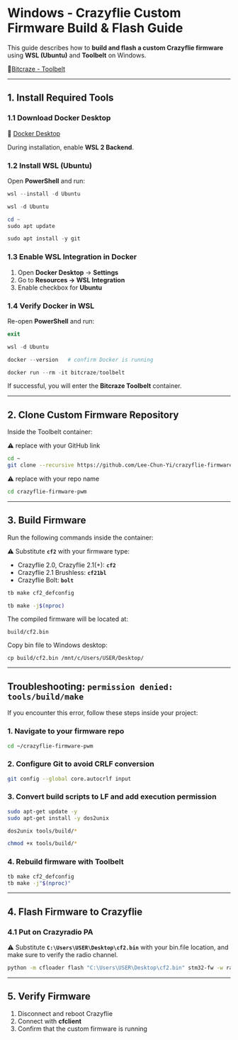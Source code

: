 # Windows - Crazyflie Custom Firmware Build & Flash Guide

This guide describes how to **build and flash a custom Crazyflie firmware** using **WSL (Ubuntu)** and **Toolbelt** on Windows.

🔗[Bitcraze - Toolbelt](https://github.com/bitcraze/toolbelt/tree/master)

---

## 1. Install Required Tools

### 1.1 Download Docker Desktop

🔗 [Docker Desktop](https://www.docker.com/products/docker-desktop/?utm_source=chatgpt.com)

During installation, enable **WSL 2 Backend**.



### 1.2 Install WSL (Ubuntu)

Open **PowerShell** and run:

```powershell
wsl --install -d Ubuntu
```

```powershell
wsl -d Ubuntu
```

```powershell
cd ~
sudo apt update
```

```powershell
sudo apt install -y git
```



### 1.3 Enable WSL Integration in Docker

1. Open **Docker Desktop** → **Settings**
2. Go to **Resources → WSL Integration**
3. Enable checkbox for **Ubuntu**


### 1.4 Verify Docker in WSL

Re-open **PowerShell** and run:

```powershell
exit
```

```powershell
wsl -d Ubuntu
```

```powershell
docker --version   # confirm Docker is running
```

```powershell
docker run --rm -it bitcraze/toolbelt
```

If successful, you will enter the **Bitcraze Toolbelt** container.

---

## 2. Clone Custom Firmware Repository

Inside the Toolbelt container:

⚠️ replace with your GitHub link

```bash
cd ~
git clone --recursive https://github.com/Lee-Chun-Yi/crazyflie-firmware-pwm.git   
```

⚠️  replace with your repo name

```bash
cd crazyflie-firmware-pwm  
```

---

## 3. Build Firmware

Run the following commands inside the container:

⚠️ Substitute **`cf2`** with your firmware type:

* Crazyflie 2.0, Crazyflie 2.1(+): **`cf2`**
* Crazyflie 2.1 Brushless: **`cf21bl`**
* Crazyflie Bolt: **`bolt`**

```bash
tb make cf2_defconfig
```

```bash
tb make -j$(nproc)
```

The compiled firmware will be located at:

```
build/cf2.bin
```

Copy bin file to Windows desktop:

```
cp build/cf2.bin /mnt/c/Users/USER/Desktop/
```

---

## Troubleshooting: `permission denied: tools/build/make`

If you encounter this error, follow these steps inside your project:

### 1. Navigate to your firmware repo

```bash
cd ~/crazyflie-firmware-pwm
```

### 2. Configure Git to avoid CRLF conversion

```bash
git config --global core.autocrlf input
```

### 3. Convert build scripts to LF and add execution permission

```bash
sudo apt-get update -y
sudo apt-get install -y dos2unix

dos2unix tools/build/*

chmod +x tools/build/*
```


### 4. Rebuild firmware with Toolbelt

```bash
tb make cf2_defconfig
tb make -j"$(nproc)"
```


---

## 4. Flash Firmware to Crazyflie

### 4.1 Put on Crazyradio PA

⚠️ Substitute **`C:\Users\USER\Desktop\cf2.bin`** with your bin.file location, and make sure to verify the radio channel.

```bash
python -m cfloader flash "C:\Users\USER\Desktop\cf2.bin" stm32-fw -w radio://0/80/2M/E7E7E7E7E7
```

---

## 5. Verify Firmware

1. Disconnect and reboot Crazyflie
2. Connect with **cfclient**
3. Confirm that the custom firmware is running
